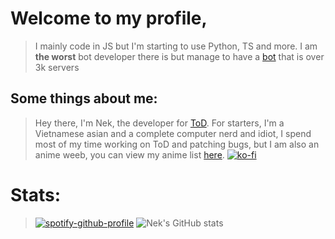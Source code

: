 # Welcome to my profile, 

> I mainly code in JS but I'm starting to use Python, TS and more. I am **the worst** bot developer there is but manage to have a [bot](https://top.gg/bot/752306970467237970) that is over 3k servers

## Some things about me: 

> Hey there, I'm Nek, the developer for [ToD](https://top.gg/bot/752306970467237970). For starters, I'm a Vietnamese asian and a complete computer nerd and idiot, I spend most of my time working on ToD and patching bugs, but I am also an anime weeb, you can view my anime list [here](https://myanimelist.net/animelist/NekWasTaken).
[![ko-fi](https://ko-fi.com/img/githubbutton_sm.svg)](https://ko-fi.com/H2H74ID0Y)


# Stats:

> [![spotify-github-profile](https://spotify-github-profile.vercel.app/api/view?uid=bachtungdiep_315&cover_image=true&theme=default)](https://github.com/kittinan/spotify-github-profile) ![Nek's GitHub stats](https://github-readme-stats.vercel.app/api?username=NekWasTaken&show_icons=true&theme=radical&count_private=true&hide_border=true)




